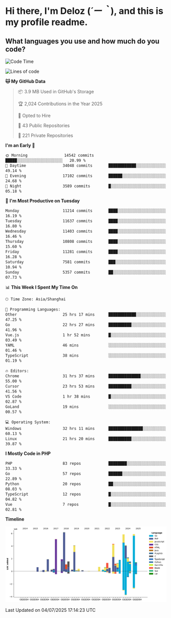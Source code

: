 # **Hi there, I'm Deloz (*´ー｀*), and this is my profile readme.**

## **What languages you use and how much do you code?**

<!--START_SECTION:waka-->
![Code Time](http://img.shields.io/badge/Code%20Time-6%2C843%20hrs%2036%20mins-blue)

![Lines of code](https://img.shields.io/badge/From%20Hello%20World%20I%27ve%20Written-57.4%20million%20lines%20of%20code-blue)

**🐱 My GitHub Data** 

> 📦 3.9 MB Used in GitHub's Storage 
 > 
> 🏆 2,024 Contributions in the Year 2025
 > 
> 💼 Opted to Hire
 > 
> 📜 43 Public Repositories 
 > 
> 🔑 221 Private Repositories 
 > 
**I'm an Early 🐤** 

```text
🌞 Morning                14542 commits       █████░░░░░░░░░░░░░░░░░░░░   20.99 % 
🌆 Daytime                34048 commits       ████████████░░░░░░░░░░░░░   49.14 % 
🌃 Evening                17102 commits       ██████░░░░░░░░░░░░░░░░░░░   24.68 % 
🌙 Night                  3589 commits        █░░░░░░░░░░░░░░░░░░░░░░░░   05.18 % 
```
📅 **I'm Most Productive on Tuesday** 

```text
Monday                   11214 commits       ████░░░░░░░░░░░░░░░░░░░░░   16.19 % 
Tuesday                  11637 commits       ████░░░░░░░░░░░░░░░░░░░░░   16.80 % 
Wednesday                11403 commits       ████░░░░░░░░░░░░░░░░░░░░░   16.46 % 
Thursday                 10808 commits       ████░░░░░░░░░░░░░░░░░░░░░   15.60 % 
Friday                   11281 commits       ████░░░░░░░░░░░░░░░░░░░░░   16.28 % 
Saturday                 7581 commits        ███░░░░░░░░░░░░░░░░░░░░░░   10.94 % 
Sunday                   5357 commits        ██░░░░░░░░░░░░░░░░░░░░░░░   07.73 % 
```


📊 **This Week I Spent My Time On** 

```text
🕑︎ Time Zone: Asia/Shanghai

💬 Programming Languages: 
Other                    25 hrs 17 mins      ████████████░░░░░░░░░░░░░   47.25 % 
Go                       22 hrs 27 mins      ██████████░░░░░░░░░░░░░░░   41.96 % 
Vue.js                   1 hr 52 mins        █░░░░░░░░░░░░░░░░░░░░░░░░   03.49 % 
YAML                     46 mins             ░░░░░░░░░░░░░░░░░░░░░░░░░   01.46 % 
TypeScript               38 mins             ░░░░░░░░░░░░░░░░░░░░░░░░░   01.19 % 

🔥 Editors: 
Chrome                   31 hrs 37 mins      ██████████████░░░░░░░░░░░   55.00 % 
Cursor                   23 hrs 53 mins      ██████████░░░░░░░░░░░░░░░   41.56 % 
VS Code                  1 hr 38 mins        █░░░░░░░░░░░░░░░░░░░░░░░░   02.87 % 
GoLand                   19 mins             ░░░░░░░░░░░░░░░░░░░░░░░░░   00.57 % 

💻 Operating System: 
Windows                  32 hrs 11 mins      ███████████████░░░░░░░░░░   60.13 % 
Linux                    21 hrs 20 mins      ██████████░░░░░░░░░░░░░░░   39.87 % 
```

**I Mostly Code in PHP** 

```text
PHP                      83 repos            ████████░░░░░░░░░░░░░░░░░   33.33 % 
Go                       57 repos            ██████░░░░░░░░░░░░░░░░░░░   22.89 % 
Python                   20 repos            ██░░░░░░░░░░░░░░░░░░░░░░░   08.03 % 
TypeScript               12 repos            █░░░░░░░░░░░░░░░░░░░░░░░░   04.82 % 
Vue                      7 repos             █░░░░░░░░░░░░░░░░░░░░░░░░   02.81 % 
```



**Timeline**

![Lines of Code chart](https://raw.githubusercontent.com/deloz/deloz/main/assets/bar_graph.png)


 Last Updated on 04/07/2025 17:14:23 UTC
<!--END_SECTION:waka-->
